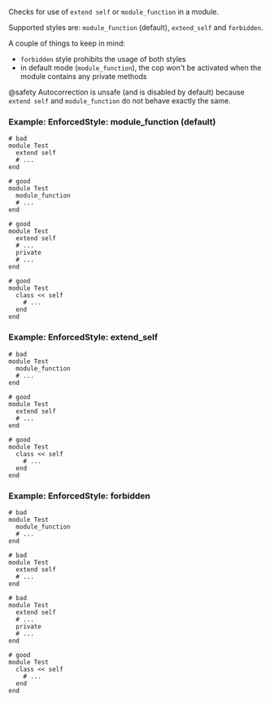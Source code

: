 Checks for use of `extend self` or `module_function` in a module.

Supported styles are: `module_function` (default), `extend_self` and `forbidden`.

A couple of things to keep in mind:

- `forbidden` style prohibits the usage of both styles
- in default mode (`module_function`), the cop won't be activated when the module
    contains any private methods

@safety
    Autocorrection is unsafe (and is disabled by default) because `extend self`
    and `module_function` do not behave exactly the same.

### Example: EnforcedStyle: module_function (default)
    # bad
    module Test
      extend self
      # ...
    end

    # good
    module Test
      module_function
      # ...
    end

    # good
    module Test
      extend self
      # ...
      private
      # ...
    end

    # good
    module Test
      class << self
        # ...
      end
    end

### Example: EnforcedStyle: extend_self
    # bad
    module Test
      module_function
      # ...
    end

    # good
    module Test
      extend self
      # ...
    end

    # good
    module Test
      class << self
        # ...
      end
    end

### Example: EnforcedStyle: forbidden
    # bad
    module Test
      module_function
      # ...
    end

    # bad
    module Test
      extend self
      # ...
    end

    # bad
    module Test
      extend self
      # ...
      private
      # ...
    end

    # good
    module Test
      class << self
        # ...
      end
    end